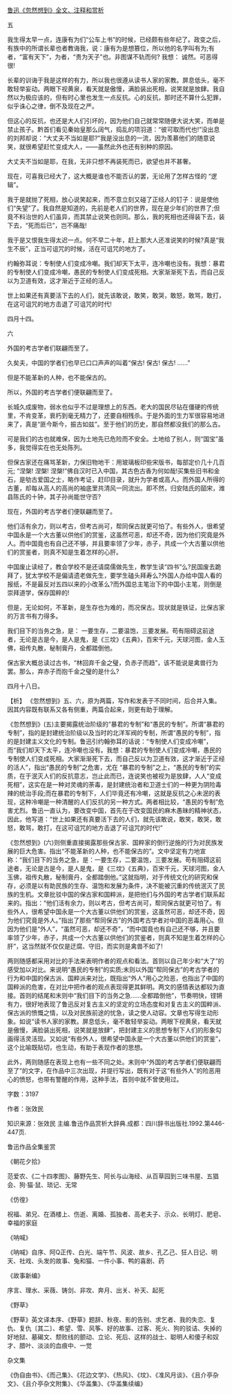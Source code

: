 [鲁迅《忽然想到》全文、注释和赏析](https://www.vrrw.net/wx/9544.html)

五

我生得太早一点，连康有为们“公车上书”的时候，已经颇有些年纪了。政变之后，有族中的所谓长辈也者教诲我，说：康有为是想篡位，所以他的名字叫有为;有者，“富有天下”，为者，“贵为天子”也。非图谋不轨而何? 我想： 诚然。可恶得很!

长辈的训诲于我是这样的有力，所以我也很遵从读书人家的家教。屏息低头，毫不敢轻举妄动。两眼下视黄泉，看天就是傲慢，满脸装出死相，说笑就是放肆。我自然以为极应该的，但有时心里也发生一点反抗。心的反抗，那时还不算什么犯罪，似乎诛心之律，倒不及现在之严。

但这心的反抗，也还是大人们引坏的，因为他们自己就常常随便大说大笑，而单是禁止孩子。黔首们看见秦始皇那么阔气，捣乱的项羽道：“彼可取而代也!”没出息的刘邦却说：“大丈夫不当如是耶?”我是没出息的一流，因为羡慕他们的随意说笑，就很希望赶忙变成大人，——虽然此外也还有别种的原因。

大丈夫不当如是耶，在我，无非只想不再装死而已，欲望也并不甚奢。

现在，可喜我已经大了，这大概是谁也不能否认的罢，无论用了怎样古怪的 “逻辑”。

我于是就抛了死相，放心说笑起来，而不意立刻又碰了正经人的钉子：说是使他们“失望”了。我自然是知道的，先前是老人们的世界，现在是少年们的世界了;但竟不料治世的人们虽异，而其禁止说笑也则同。那么，我的死相也还得装下去，装下去，“死而后已”，岂不痛哉!

我于是又恨我生得太迟一点。何不早二十年，赶上那大人还准说笑的时候?真是“我生不辰”，正当可诅咒的时候，活在可诅咒的地方了。

约翰弥耳说：专制使人们变成冷嘲。我们却天下太平，连冷嘲也没有。我想：暴君的专制使人们变成冷嘲，愚民的专制使人们变成死相。大家渐渐死下去，而自己反以为卫道有效，这才渐近于正经的活人。

世上如果还有真要活下去的人们，就先该敢说，敢笑，敢哭，敢怒，敢骂，敢打，在这可诅咒的地方击退了可诅咒的时代!

四月十四。

六

外国的考古学者们联翩而至了。

久矣夫，中国的学者们也早已口口声声的叫着“保古! 保古! 保古! ……”

但是不能革新的人种，也不能保古的。

所以，外国的考古学者们便联翩而至了。

长城久成废物，弱水也似乎不过是理想上的东西。老大的国民尽钻在僵硬的传统里，不肯变革，衰朽到毫无精力了，还要自相残杀。于是外面的生力军很容易地进来了，真是“匪今斯今，振古如兹”。至于他们的历史，那自然都没我们的那么古。

可是我们的古也就难保，因为土地先已危险而不安全。土地给了别人，则“国宝”虽多，我觉得实在也无处陈列。

但保古家还在痛骂革新，力保旧物地干：用玻璃板印些宋版书，每部定价几十几百元; “涅槃! 涅槃! 涅槃!”佛自汉时已入中国，其古色古香为何如哉!买集些旧书和金石，是劬古爱国之士，略作考证，赶印目录，就升为学者或高人。而外国人所得的古董，却每从高人的高尚的袖底里共清风一同流出。即不然，归安陆氏的皕宋，潍县陈氏的十钟，其子孙尚能世守否?

现在，外国的考古学者们便联翩而至了。

他们活有余力，则以考古，但考古尚可，帮同保古就更可怕了。有些外人，很希望中国永是一个大古董以供他们的赏鉴，这虽然可恶，却还不奇，因为他们究竟是外人。而中国竟也有自己还不够，并且要率领了少年，赤子，共成一个大古董以供他们的赏鉴者，则真不知是生着怎样的心肝。

中国废止读经了，教会学校不是还请腐儒做先生，教学生读“四书”么?民国废去跪拜了，犹太学校不是偏请遗老做先生，要学生磕头拜寿么?外国人办给中国人看的报纸，不是最反对五四以来的小改革么?而外国总主笔治下的中国小主笔，则倒是崇拜道学，保存国粹的!

但是，无论如何，不革新，是生存也为难的，而况保古。现状就是铁证，比保古家的万言书有力得多。

我们目下的当务之急，是： 一要生存，二要温饱，三要发展。苟有阻碍这前途者，无论是古是今，是人是鬼，是《三坟》《五典》，百宋千元，天球河图，金人玉佛，祖传丸散，秘制膏丹，全都踏倒他。

保古家大概总读过古书，“林回弃千金之璧，负赤子而趋”，该不能说是禽兽行为罢。那么，弃赤子而抱千金之璧的是什么?

四月十八日。

【析】 《忽然想到》五、六，原为两篇，写作和发表于不同时间，后合并入集。因其内容既有联系又各有侧重，两篇合起来，则更有助于理解。



《忽然想到》(五)主要揭露统治阶级的“暴君的专制”和“愚民的专制”。所谓“暴君的专制”，指的是封建统治阶级以及当时的北洋军阀的专制，所谓“愚民的专制”，指的是封建主义文化的专制。鲁迅引约翰弥耳的话说：“专制使人们变成冷嘲”，而“我们却天下太平，连冷嘲也没有。我想：暴君的专制使人们变成冷嘲，愚民的专制使人们变成死相。大家渐渐死下去，而自己反以为卫道有效，这才渐近于正经的活人”，指出“愚民的专制”之危害，尤在 “暴君的专制”之上，“愚民的专制”的实质，在于泯灭人们的反抗意志，岂止此而已，连说笑也被视为是放肆，人人“变成死相”，这实在是一种对灵魂的荼毒，是封建统治者和卫道士们的一种更为阴险毒辣的统治手段;而在暴君的专制下，人们毕竟还有冷嘲，这就是反抗之心未泯的表现，这种冷嘲是一种清醒的人们反抗的另一种方式。两者相比较，“愚民的专制”危害尤烈。鲁迅一直认为，要改变中国，首先在于改变国民的麻木愚昧的精神状态，因此，他写道：“世上如果还有真要活下去的人们，就先该敢说，敢笑，敢哭，敢怒，敢骂，敢打，在这可诅咒的地方击退了可诅咒的时代!”

《忽然想到》(六)则侧重直接揭露那些保古家、国粹家的倒行逆施的行为对民族发展的巨大危害。指出“不能革新的人种，也不能保古的”。文中坚定有力地宣称：“我们目下的当务之急，是：一要生存，二要温饱，三要发展。苟有阻碍这前途者，无论是古是今，是人是鬼，是《三坟》《五典》，百宋千元，天球河图，金人玉佛，祖传丸散，秘制膏丹，全都踏倒他。”这就指明，对于传统文化的研究和保存，必须是以有助民族的生存、温饱和发展为条件，决不能被沉重的传统泯灭了民族的生机。文章批驳中国的保古家和国粹派，是把他们与外国的考古学者们联系起来的。指出：“他们活有余力，则以考古，但考古尚可，帮同保古就更可怕了。有些外人，很希望中国永是一个大古董以供他们的赏鉴，这虽然可恶，却还不奇，因为他们究竟是外人。”指出了那些“帮同保古”的外国考古学者对中国的恶毒用心。但因为他们是“外人”，“虽然可恶，却还不奇”，“而中国竟也有自己还不够，并且要率领了少年，赤子，共成一个大古董以供他们的赏鉴者，则真不知是生着怎样的心肝”，这当然就不仅仅是迂腐、守旧，而实则是禽兽不如了!

两则随感都采用对比的手法来表明作者的观点和看法。首则以自己年少和“大了”的感受加以对比。来说明“愚民的专制”的实质;末则以外国“帮同保古”的考古学者的行为和中国的保古派、国粹派来对比，既指出“外人”用心之险恶，也指出了中国的国粹派的危害，在对比中把作者的观点表现得更其鲜明。两文的感情表达都较为直接。首则的结尾和末则中“我们目下的当务之急……全都踏倒他”，节奏明快，铿锵有力，很好地表现了鲁迅反对复古主义的坚定的立场态度和对复古主义的国粹派、保古派的愤慨之情，以及对民族前途的忧急，读之使人动容。文章也写得生动形象。如说“读书人家的家教。屏息低头，毫不敢轻举妄动。两眼下视黄泉，看天就是傲慢，满脸装出死相，说笑就是放肆”，把封建主义的思想专制下人们的形象勾画得活灵活现。又如说“有些外人，很希望中国永是一个大古董以供他们的赏鉴”，这个比喻既贴切，也生动，有助于表现作者的思想。

此外，两则随感在表现上也有一些不同之处。末则中“外国的考古学者们便联翩而至了”的文字，在作品中三次出现，并提行写出，既有对于这“有些外人”的险恶用心的愤怒，也带有警醒的作用，这种手法，首则中就不曾使用过。

字数：3197

作者：张效民

知识来源：张效民 主编.鲁迅作品赏析大辞典.成都：四川辞书出版社.1992.第446-447页.

鲁迅作品全集鉴赏

《朝花夕拾》

范爱农、《二十四孝图》、藤野先生、阿长与山海经、从百草园到三味书屋、五猖会、狗·猫·鼠、琐记、无常

《仿徨》

祝福、弟兄、在酒楼上、伤逝、离婚、孤独者、高老夫子、示众、长明灯、肥皂、幸福的家庭

《呐喊》

《呐喊》自序、阿Q正传、白光、端午节、风波、故乡、孔乙己、狂人日记、明天、社戏、头发的故事、兔和猫、一件小事、鸭的喜剧、药

《故事新编》

序言、理水、采薇、铸剑、非攻、奔月、出关、补天、起死

《野草》

《野草》英文译本序、《野草》题辞、秋夜、影的告别、求乞者、我的失恋、复仇、复仇〔其二〕、希望、雪、风筝、好的故事、过客、死火、狗的驳诘、失掉的好地狱、墓碣文、颓败线的颤动、立论、死后、这样的战士、聪明人和傻子和奴才、腊叶、淡淡的血痕中、一觉

杂文集

《伪自由书》、《而己集》、《花边文学》、《热风》、《坟》、《准风月谈》、《且介亭杂文》、《且介亭杂文附集》、《华盖集》、《华盖集续编》

